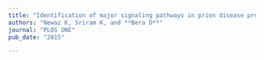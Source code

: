 ```yaml
---
title: "Identification of major signaling pathways in prion disease progression using network analysis"
authors: "Newaz K, Sriram K, and **Bera D**"
journal: "PLOS ONE"
pub_date: "2015"

---
```

